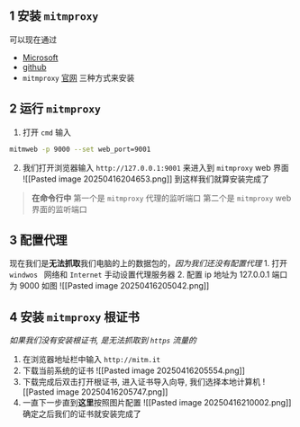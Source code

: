 ## 1 安装 `mitmproxy`
可以现在通过  
* [Microsoft](ms-windows-store://pdp/?ProductId=9NWNDLQMNZD7) 
* [github](https://github.com/mitmproxy/mitmproxy)
* `mitmproxy` [官网](https://mitmproxy.org/)
三种方式来安装

## 2 运行 `mitmproxy`

1. 打开 `cmd` 输入

```bash
mitmweb -p 9000 --set web_port=9001
```
2. 我们打开浏览器输入 `http://127.0.0.1:9001` 来进入到 `mitmproxy` web 界面
	![[Pasted image 20250416204653.png]]
到这样我们就算安装完成了
>  **在命令行中**
>  第一个是 `mitmproxy` 代理的监听端口
>  第二个是 `mitmproxy` web 界面的监听端口
## 3 配置代理

现在我们是**无法抓取**我们电脑的上的数据包的，*因为我们还没有配置代理*
	1. 打开 `windwos ` 网络和 `Internet` 手动设置代理服务器
	2. 配置 ip 地址为 127.0.0.1 端口为 9000 如图
	![[Pasted image 20250416205042.png]]
## 4 安装 `mitmproxy` 根证书

*如果我们没有安装根证书, 是无法抓取到 `https` 流量的*
1. 在浏览器地址栏中输入 `http://mitm.it`
2. 下载当前系统的证书 ![[Pasted image 20250416205554.png]]
3. 下载完成后双击打开根证书, 进入证书导入向导, 我们选择本地计算机 ![[Pasted image 20250416205747.png]]
4. 一直下一步直到**这里**按照图片配置 ![[Pasted image 20250416210002.png]] 确定之后我们的证书就安装完成了